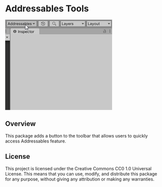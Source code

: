 # Addressables Tools
![Screenshot](Screenshot.gif)

## Overview
This package adds a button to the toolbar that allows users to quickly access Addressables feature.

## License
This project is licensed under the Creative Commons CC0 1.0 Universal License. This means that you can use, modify, and distribute this package for any purpose, without giving any attribution or making any warranties.
